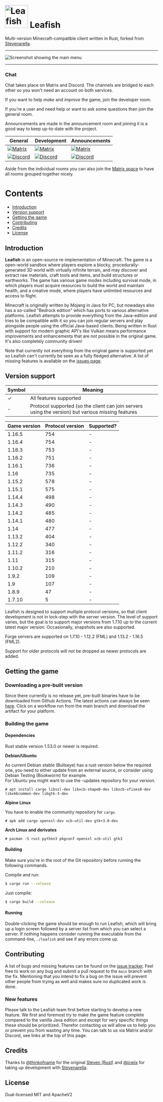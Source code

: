 # <img src="resources/assets/leafish/logo/leafish-logo.svg" width="75" alt="Leafish logo"> Leafish

Multi-version Minecraft-compatible client written in Rust, forked from [Stevenarella](https://github.com/iceiix/stevenarella).

---

![Screenshot showing the main menu](.github/readme-resources/screenshot-mainmenu.jpg)

---

### Chat

Chat takes place on Matrix and Discord.
The channels are bridged to each other so you won't need an account on both services.

If you want to help _make_ and _improve_ the game, join the developer room.

If you're a user and need help or want to ask some questions then join the general room.

Announcements are made in the announcement room and joining it is a good way to keep up-to-date with the project.

| General | Development | Announcements |
| ------- | ----------- | ------------- |
| [![Matrix](https://img.shields.io/badge/matrix-general-yellow.svg)](https://matrix.to/#/#leafish-general:matrix.org) | [![Matrix](https://img.shields.io/badge/matrix-development-yellow.svg)](https://matrix.to/#/#leafish-development:matrix.org) | [![Matrix](https://img.shields.io/badge/matrix-announcements-yellow.svg)](https://matrix.to/#/#leafish-announcements:matrix.org) |
| [![Discord](https://img.shields.io/badge/discord-general-blue.svg)](https://discord.gg/YkHCy3f4qt) | [![Discord](https://img.shields.io/badge/discord-development-blue.svg)](https://discord.gg/YkHCy3f4qt) | [![Discord](https://img.shields.io/badge/discord-announcements-blue.svg)](https://discord.gg/YkHCy3f4qt) |

Aside from the individual rooms you can also join the [Matrix space](https://matrix.to/#/#leafish:matrix.org) to have all rooms grouped together nicely.

# Contents

- [Introduction](#introduction)
- [Version support](#version-support)
- [Getting the game](#getting-the-game)
- [Contributing](#contributing)
- [Credits](#credits)
- [License](#license)

## Introduction

**Leafish** is an open-source re-implementation of Minecraft.
The game is a open-world sandbox where players explore a blocky, procedurally-generated 3D world with virtually infinite terrain, and may discover and extract raw materials, craft tools and items, and build structures or earthworks.
The game has various game modes including survival mode, in which players must acquire resources to build the world and maintain health, and a creative mode, where players have unlimited resources and access to flight.

Minecraft is originally written by Mojang in Java for PC, but nowadays also has a so-called "Bedrock edition" which has ports to various alternative platforms.
Leafish attempts to provide everything from the Java-edition and tries to be compatible with it so you can join regular servers and play alongside people using the official Java-based clients.
Being written in Rust with support for modern graphic API's like Vulkan means performance improvements and enhancements that are not possible in the original game.
It's also completely community driven!

Note that currently not everything from the original game is supported yet so Leafish can't currently be seen as a fully fledged alternative.
A list of missing features is available on the [issues page](https://github.com/Lea-fish/Leafish/issues).

## Version support

| Symbol | Meaning |
| ------ | ------- |
| ✓      | All features supported |
| -      | Protocol supported (so the client can join servers using the version) but various missing features |

| Game version | Protocol version | Supported? |
| ------------ | ---------------- | ---------- |
| 1.16.5 | 754 | - |
| 1.16.4 | 754 | - |
| 1.16.3 | 753 | - |
| 1.16.2 | 751 | - |
| 1.16.1 | 736 | - |
| 1.16 | 735 | - |
| 1.15.2 | 578 | - |
| 1.15.1 | 575 | - |
| 1.14.4 | 498 | - |
| 1.14.3 | 490 | - |
| 1.14.2 | 485 | - |
| 1.14.1 | 480 | - |
| 1.14 | 477 | - |
| 1.13.2 | 404 | - |
| 1.12.2 | 340 | - |
| 1.11.2 | 316 | - |
| 1.11   | 315 | - |
| 1.10.2 | 210 | - |
| 1.9.2  | 109 | - |
| 1.9    | 107 | - |
| 1.8.9  | 47  | - |
| 1.7.10 | 5   | - |

Leafish is designed to support multiple protocol versions, so that client development is not in lock-step with the server version.
The level of support varies, but the goal is to support major versions from 1.7.10 up to the current latest major version.
Occasionally, snapshots are also supported.

Forge servers are supported on 1.7.10 - 1.12.2 (FML) and 1.13.2 - 1.16.5 (FML2).

Support for older protocols will _not_ be dropped as newer protocols are added.

## Getting the game

### Downloading a pre-built version

Since there currently is no release yet, pre-built binaries have to be downloaded from Github Actions.
The latest actions can always be seen [here](https://github.com/Lea-fish/Leafish/actions).
Click on a workflow run from the main branch and download the artifact for your platform.

### Building the game

#### Dependencies

Rust stable version 1.53.0 or newer is required.

**Debian/Ubuntu**

As current Debian stable (Bullseye) has a rust version below the required one, you need to either update from an external source, or consider using Debian Testing (Bookworm) for example.  
For Ubuntu you might want to use the -updates repository for your version.
```
# apt install cargo libssl-dev libxcb-shape0-dev libxcb-xfixes0-dev libxkbcommon-dev libgtk-3-dev
```

**Alpine Linux**

You have to enable the community repository for `cargo`.
```
# apk add cargo openssl-dev xcb-util-dev gtk+3.0-dev
```

**Arch Linux and derivates**

```
# pacman -S rust python3 pkgconf openssl xcb-util gtk3
```

#### Building

Make sure you're in the root of the Git repository before running the following commands.

Compile and run:

```sh
$ cargo run --release
```

Just compile:

```sh
$ cargo build --release
```

#### Running

Double-clicking the game should be enough to run Leafish, which will bring up a login screen followed by a server list from which you can select a server.
If nothing happens consider running the executable from the command-line, `./leafish` and see if any errors come up.

## Contributing

A list of bugs and missing features can be found on the [issue tracker](https://github.com/Lea-fish/Leafish/issues/).
Feel free to work on any bug and submit a pull request to the `main` branch with the fix.
Mentioning that you intend to fix a bug on the issue will prevent other people from trying as well and makes sure no duplicated work is done.

### New features

Please talk to the Leafish team first before starting to develop a new feature.
We first and foremost try to make the game feature complete compared to the vanilla Java edition and except for very specific things these should be prioritized.
Therefor contacting us will allow us to help you or prevent you from wasting any time.
You can talk to us via Matrix and/or Discord, see links at the top of this page.

## Credits

Thanks to [@thinkofname](https://github.com/thinkofname/) for the original [Steven (Rust)](https://github.com/thinkofname/steven) and [@iceiix](https://github.com/iceiix/) for taking up development with [Stevenarella](https://github.com/iceiix/stevenarella/).

## License

Dual-licensed MIT and ApacheV2
